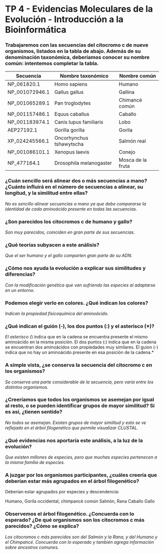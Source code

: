 # TP 4 - Evidencias Moleculares de la Evolución - Introducción a la Bioinformática

### Trabajaremos con las secuencias del citocromo c de nueve organismos, listados en la tabla de abajo. Además de su denominación taxonómica, deberíamos conocer su nombre común: intentemos completar la tabla.

| Secuencia      | Nombre taxonómico        | Nombre común        |
|----------------|--------------------------|---------------------|
| NP_061820.1    | Homo sapiens             | Humano              |
| NP_001072946.1 | Gallus gallus            | Gallina             |
| NP_001065289.1 | Pan troglodytes          | Chimancé común      |
| NP_001157486.1 | Equus caballus           | Caballo             |
| NP_001183974.1 | Canis lupus familiaris   | Lobo                |
| AEP27192.1     | Gorilla gorilla          | Gorila              |
| XP_024245566.1 | Oncorhynchus tshawytscha | Salmón real         |
| NP_001086101.1 | Xenopus laevis           | Conejo              |
| NP_477164.1    | Drosophila melanogaster  | Mosca de la fruta   |

### ¿Cuán sencillo será alinear dos o más secuencias a mano? ¿Cuánto influirá en el número de secuencias a alinear, su longitud, y la similitud entre ellas?

*No es sencillo alinear secuencias a mano ya que debe compararse la identidad de cada aminoácido presente en todas las secuencias.*

### ¿Son parecidos los citocromos c de humano y gallo?

*Son muy parecidos, coinciden en gran parte de sus secuencias.*

### ¿Qué teorías subyacen a este análisis?

*Que el ser humano y el gallo comparten gran parte de su ADN.*

### ¿Cómo nos ayuda la evolución a explicar sus similitudes y diferencias?

*Con la modificación genética que van sufriendo las especies al adaptarse en un entorno.*

### Podemos elegir verlo en colores. ¿Qué indican los colores?

*Indican la propiedad fisicoquímica del aminoácido.*

### ¿Qué indican el guión (-), los dos puntos (:) y el asterisco (*)?

*El asterisco (*) indica que en la cadena se encuentra presente el mismo aminoácido en la misma posición. El dos puntos (:) indica que en la cadena se encuentran dos aminoácidos con propiedades muy similares. El guion (-) indica que no hay un aminoácido presente en esa posición de la cadena.*

### A simple vista, ¿se conserva la secuencia del citocromo c en los organismos?

*Se conserva una parte considerable de la secuencia, pero varía entre los distintos organismos.*

### ¿Creeríamos que todos los organismos se asemejan por igual al resto, o se pueden identificar grupos de mayor similitud? Si es así, ¿tienen sentido? 

*No todos se asemejan. Existen grupos de mayor similitud y esto se ve reflejado en el árbol filogenético que permite visualizar CLUSTAL.*

### ¿Qué evidencias nos aportaría este análisis, a la luz de la evolución?

*Que existen millones de especies, pero que muchas especies pertenecen a la misma familia de especies.*

### A juzgar por los organismos participantes, ¿cuáles creería que deberían estar más agrupados en el árbol filogenético?

Deberían estar agrupados por especies y descendencia:

Humano, Gorila occidental, chimpancé común
Salmón, Rana
Caballo
Gallo

### Observemos el árbol filogenético. ¿Concuerda con lo esperado? ¿De qué organismos son los citocromos c más parecidos? ¿Cómo se explica?

*Los citocromos c más parecidos son del Salmón y la Rana, y del Humano y el Chimpancé. Concuerda con lo esperado y también agrega información sobre ancestros comunes.*